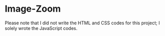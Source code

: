 # Image-Zoom

Please note that I did not write the HTML and CSS codes for this project; I solely wrote the JavaScript codes.
